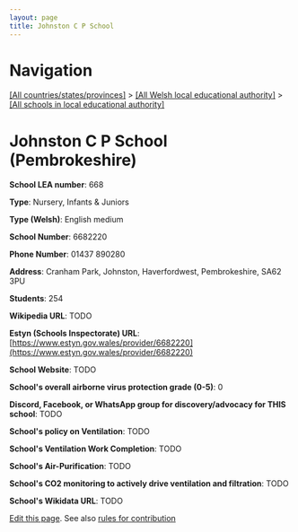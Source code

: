 ```yaml
---
layout: page
title: Johnston C P School
---
```

# Navigation

[[All countries/states/provinces]](../../..) > [[All Welsh local educational authority]](../..) > [[All schools in local educational authority]](..)

# Johnston C P School (Pembrokeshire)

**School LEA number**: 668

**Type**: Nursery, Infants & Juniors

**Type (Welsh)**: English medium

**School Number**: 6682220

**Phone Number**: 01437 890280

**Address**: Cranham Park, Johnston, Haverfordwest, Pembrokeshire, SA62 3PU

**Students**: 254

**Wikipedia URL**: TODO

**Estyn (Schools Inspectorate) URL**: [https://www.estyn.gov.wales/provider/6682220](https://www.estyn.gov.wales/provider/6682220)

**School Website**: TODO

**School's overall airborne virus protection grade (0-5)**: 0

**Discord, Facebook, or WhatsApp group for discovery/advocacy for THIS school**: TODO

**School's policy on Ventilation**: TODO

**School's Ventilation Work Completion**: TODO

**School's Air-Purification**: TODO

**School's CO2 monitoring to actively drive ventilation and filtration**: TODO

**School's Wikidata URL**: TODO




[Edit this page](https://github.com/VentilationProject/Wales/edit/prif/./Pembrokeshire/Johnston_C_P_School.md). See also [rules for contribution](../../../contribution-rules/)